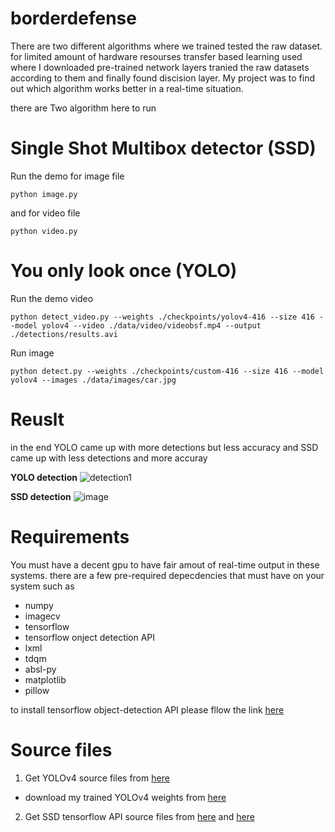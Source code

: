 # borderdefense

There are two different algorithms where we trained tested the raw dataset. for limited amount of hardware resourses transfer based learning used where I downloaded pre-trained network layers tranied the raw datasets according to them and finally found discision layer. My project was to find out which algorithm works better in a real-time situation. 

there are Two algorithm here to run 

# Single Shot Multibox detector (SSD)

Run the demo
for image file
```
python image.py 
```
and for video file
```
python video.py
```

# You only look once (YOLO)

Run the demo video
```
python detect_video.py --weights ./checkpoints/yolov4-416 --size 416 --model yolov4 --video ./data/video/videobsf.mp4 --output ./detections/results.avi
```

Run image
```
python detect.py --weights ./checkpoints/custom-416 --size 416 --model yolov4 --images ./data/images/car.jpg
```

# Reuslt 
in the end YOLO came up with more detections but less accuracy and SSD came up with less detections and more accuray

**YOLO detection**
![detection1](https://user-images.githubusercontent.com/36739976/115660938-86473900-a35e-11eb-8f46-23abb6b2ec05.png)

**SSD detection**
![image](https://user-images.githubusercontent.com/36739976/115661345-21d8a980-a35f-11eb-997b-5b31b5e32dd2.png)


# Requirements 

You must have a decent gpu to have fair amout of real-time output in these systems. there are a few pre-required depecdencies that must have on your system such as

- numpy
- imagecv
- tensorflow
- tensorflow onject detection API
- lxml
- tdqm
- absl-py
- matplotlib
- pillow

to install tensorflow object-detection API please fllow the link [here](https://tensorflow-object-detection-api-tutorial.readthedocs.io/en/latest/install.html)

# Source files
1. Get YOLOv4 source files from [here](https://github.com/theAIGuysCode/tensorflow-yolov4-tflite)
 - download my trained YOLOv4 weights from [here](https://drive.google.com/file/d/1tBIubn-4dNZCVqgnBrx_zz5EMXYAiLIH/view?usp=sharing)
2. Get SSD tensorflow API source files from [here](https://tensorflow-object-detection-api-tutorial.readthedocs.io/en/latest/) and [here](https://github.com/sglvladi/TensorFlowObjectDetectionTutorial/tree/master/docs/source)

